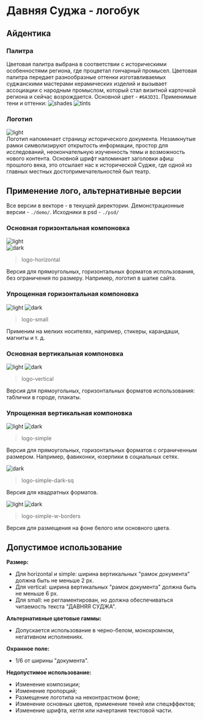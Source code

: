 # Давняя Суджа - логобук
## Айдентика
### Палитра
Цветовая палитра выбрана в соответствии с историческими особенностями региона, где процветал гончарный промысел.
Цветовая палитра передает разнообразные оттенки изготавливаемых суджанскими мастерами керамических изделий и вызывает
ассоциации с народным промыслом, который стал визитной карточкой региона и сейчас возрождается.
Основной цвет - `#6A3D31`. Применимые тени и оттенки:
![shades](demo/shades.jpg)
![tints](demo/tints.jpg)
### Логотип
![light](demo/logo-horizontal.jpg)<br>
Логотип напоминает страницу исторического документа. Незамкнутые рамки символизируют открытость информации,
простор для исследований, неокончательную изученность темы и возможность нового контента. Основной шрифт напоминает
заголовки афиш прошлого века, это отсылает нас к исторической Судже, где одной из главных местных достопримечательностей
был театр.
## Применение лого, альтернативные версии
Все версии в векторе - в текущей директории. Демонстрационные версии - `./demo/`. Исходники в psd - `./psd/`
### Основная горизонтальная компоновка
![light](demo/logo-horizontal.jpg)<br>
![dark](demo/logo-horizontal-dark.jpg)<br>
> logo-horizontal

Версия для прямоугольных, горизонтальных форматов использования, без ограничения по размеру. Например, логотип в шапке
сайта.
### Упрощенная горизонтальная компоновка
![light](demo/logo-small.jpg)
![dark](demo/logo-small-dark.jpg)<br>
> logo-small

Применим на мелких носителях, например, стикеры, карандаши, магниты и т. д.
### Основная вертикальная компоновка
![light](demo/logo-vertical.jpg)
![dark](demo/logo-vertical-dark.jpg)<br>
> logo-vertical

Версия для прямоугольных, горизонтальных форматов использования: таблички в городе, плакаты.
### Упрощенная вертикальная компоновка
![light](demo/logo-simple.jpg)
![dark](demo/logo-simple-dark.jpg)<br>
> logo-simple

Версия для прямоугольных, горизонтальных форматов c ограниченным размером. Например, фавиконки, юзерпики в социальных
сетях.

![dark](demo/logo-simple-dark-sq.jpg)<br>
> logo-simple-dark-sq

Версия для квадратных форматов.

![light](demo/logo-simple-w-borders.jpg)
![dark](demo/logo-simple-dark-w-borders.jpg)<br>
> logo-simple-w-borders

Версия для размещения на фоне белого или основного цвета.

## Допустимое использование
__Размер:__
- Для horizontal и simple: ширина вертикальных "рамок документа" должна быть не меньше 2 px.
- Для vertical: ширина вертикальных "рамок документа" должна быть не меньше 6 px.
- Для small: не регламентирован, но должна обеспечиваться читаемость текста "ДАВНЯЯ СУДЖА".

__Альтернативные цветовые гаммы:__
- Допускается использование в черно-белом, монохромном, негативном исполнениях.

__Охранное поле:__
- 1/6 от ширины "документа".

__Недопустимое использование:__
- Изменение композиции;
- Изменение пропорций;
- Размещение логотипа на неконтрастном фоне;
- Изменение основных цветов, применение теней или спецэффектов;
- Изменение шрифта, кегля или начертания текстовой части.
